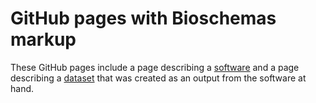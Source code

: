 # GitHub pages with Bioschemas markup

These GitHub pages include a page describing a [software](./software.md) and a page describing a [dataset](./dataset.md) that was created as an output from the software at hand.
